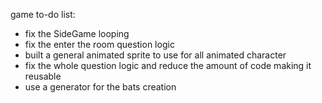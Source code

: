 game to-do list:
- fix the SideGame looping
- fix the enter the room question logic
- built a general animated sprite to use for all animated character
- fix the whole question logic and reduce the amount of code making it reusable
- use a generator for the bats creation
